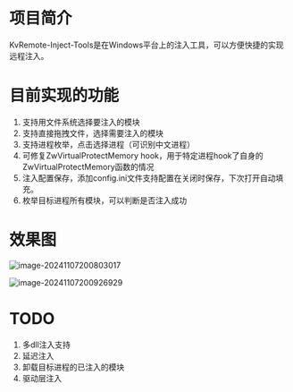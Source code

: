 # 项目简介

KvRemote-Inject-Tools是在Windows平台上的注入工具，可以方便快捷的实现远程注入。



# 目前实现的功能

1. 支持用文件系统选择要注入的模块
2. 支持直接拖拽文件，选择需要注入的模块
3. 支持进程枚举，点击选择进程（可识别中文进程）
4. 可修复ZwVirtualProtectMemory hook，用于特定进程hook了自身的ZwVirtualProtectMemory函数的情况
5. 注入配置保存，添加config.ini文件支持配置在关闭时保存，下次打开自动填充。
6. 枚举目标进程所有模块，可以判断是否注入成功



# 效果图

![image-20241107200803017](../imgs/README/image-20241107200803017.png)

![image-20241107200926929](../imgs/README/image-20241107200926929.png)

# TODO

1. 多dll注入支持
2. 延迟注入
3. 卸载目标进程的已注入的模块
4. 驱动层注入